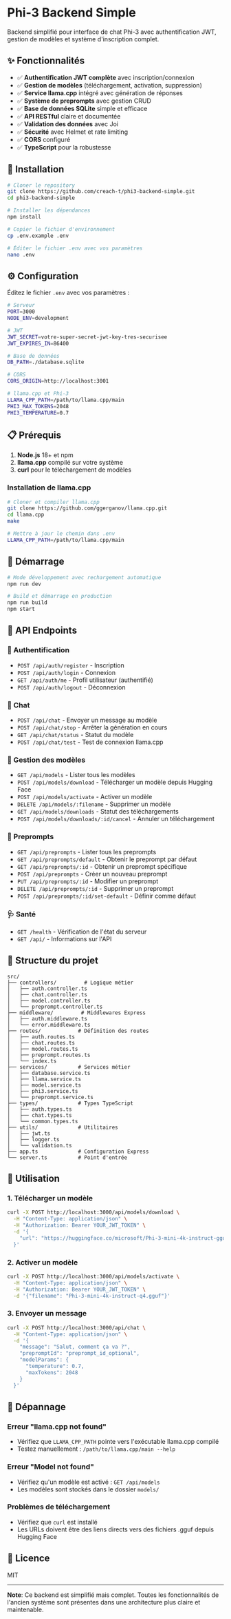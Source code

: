 # Phi-3 Backend Simple

Backend simplifié pour interface de chat Phi-3 avec authentification JWT, gestion de modèles et système d'inscription complet.

## ✨ Fonctionnalités

- ✅ **Authentification JWT complète** avec inscription/connexion
- ✅ **Gestion de modèles** (téléchargement, activation, suppression)
- ✅ **Service llama.cpp** intégré avec génération de réponses
- ✅ **Système de preprompts** avec gestion CRUD
- ✅ **Base de données SQLite** simple et efficace
- ✅ **API RESTful** claire et documentée
- ✅ **Validation des données** avec Joi
- ✅ **Sécurité** avec Helmet et rate limiting
- ✅ **CORS** configuré
- ✅ **TypeScript** pour la robustesse

## 🚀 Installation

```bash
# Cloner le repository
git clone https://github.com/creach-t/phi3-backend-simple.git
cd phi3-backend-simple

# Installer les dépendances
npm install

# Copier le fichier d'environnement
cp .env.example .env

# Éditer le fichier .env avec vos paramètres
nano .env
```

## ⚙️ Configuration

Éditez le fichier `.env` avec vos paramètres :

```bash
# Serveur
PORT=3000
NODE_ENV=development

# JWT
JWT_SECRET=votre-super-secret-jwt-key-tres-securisee
JWT_EXPIRES_IN=86400

# Base de données
DB_PATH=./database.sqlite

# CORS
CORS_ORIGIN=http://localhost:3001

# llama.cpp et Phi-3
LLAMA_CPP_PATH=/path/to/llama.cpp/main
PHI3_MAX_TOKENS=2048
PHI3_TEMPERATURE=0.7
```

## 📋 Prérequis

1. **Node.js** 18+ et npm
2. **llama.cpp** compilé sur votre système
3. **curl** pour le téléchargement de modèles

### Installation de llama.cpp

```bash
# Cloner et compiler llama.cpp
git clone https://github.com/ggerganov/llama.cpp.git
cd llama.cpp
make

# Mettre à jour le chemin dans .env
LLAMA_CPP_PATH=/path/to/llama.cpp/main
```

## 🎯 Démarrage

```bash
# Mode développement avec rechargement automatique
npm run dev

# Build et démarrage en production
npm run build
npm start
```

## 🔗 API Endpoints

### 🔐 Authentification
- `POST /api/auth/register` - Inscription
- `POST /api/auth/login` - Connexion
- `GET /api/auth/me` - Profil utilisateur (authentifié)
- `POST /api/auth/logout` - Déconnexion

### 💬 Chat
- `POST /api/chat` - Envoyer un message au modèle
- `POST /api/chat/stop` - Arrêter la génération en cours
- `GET /api/chat/status` - Statut du modèle
- `POST /api/chat/test` - Test de connexion llama.cpp

### 🤖 Gestion des modèles
- `GET /api/models` - Lister tous les modèles
- `POST /api/models/download` - Télécharger un modèle depuis Hugging Face
- `POST /api/models/activate` - Activer un modèle
- `DELETE /api/models/:filename` - Supprimer un modèle
- `GET /api/models/downloads` - Statut des téléchargements
- `POST /api/models/downloads/:id/cancel` - Annuler un téléchargement

### 📝 Preprompts
- `GET /api/preprompts` - Lister tous les preprompts
- `GET /api/preprompts/default` - Obtenir le preprompt par défaut
- `GET /api/preprompts/:id` - Obtenir un preprompt spécifique
- `POST /api/preprompts` - Créer un nouveau preprompt
- `PUT /api/preprompts/:id` - Modifier un preprompt
- `DELETE /api/preprompts/:id` - Supprimer un preprompt
- `POST /api/preprompts/:id/set-default` - Définir comme défaut

### 🩺 Santé
- `GET /health` - Vérification de l'état du serveur
- `GET /api/` - Informations sur l'API

## 📁 Structure du projet

```
src/
├── controllers/         # Logique métier
│   ├── auth.controller.ts
│   ├── chat.controller.ts
│   ├── model.controller.ts
│   └── preprompt.controller.ts
├── middleware/         # Middlewares Express
│   ├── auth.middleware.ts
│   └── error.middleware.ts
├── routes/            # Définition des routes
│   ├── auth.routes.ts
│   ├── chat.routes.ts
│   ├── model.routes.ts
│   ├── preprompt.routes.ts
│   └── index.ts
├── services/          # Services métier
│   ├── database.service.ts
│   ├── llama.service.ts
│   ├── model.service.ts
│   ├── phi3.service.ts
│   └── preprompt.service.ts
├── types/             # Types TypeScript
│   ├── auth.types.ts
│   ├── chat.types.ts
│   └── common.types.ts
├── utils/             # Utilitaires
│   ├── jwt.ts
│   ├── logger.ts
│   └── validation.ts
├── app.ts             # Configuration Express
└── server.ts          # Point d'entrée
```

## 🔧 Utilisation

### 1. Télécharger un modèle

```bash
curl -X POST http://localhost:3000/api/models/download \
  -H "Content-Type: application/json" \
  -H "Authorization: Bearer YOUR_JWT_TOKEN" \
  -d '{
    "url": "https://huggingface.co/microsoft/Phi-3-mini-4k-instruct-gguf/resolve/main/Phi-3-mini-4k-instruct-q4.gguf"
  }'
```

### 2. Activer un modèle

```bash
curl -X POST http://localhost:3000/api/models/activate \
  -H "Content-Type: application/json" \
  -H "Authorization: Bearer YOUR_JWT_TOKEN" \
  -d '{"filename": "Phi-3-mini-4k-instruct-q4.gguf"}'
```

### 3. Envoyer un message

```bash
curl -X POST http://localhost:3000/api/chat \
  -H "Content-Type: application/json" \
  -d '{
    "message": "Salut, comment ça va ?",
    "prepromptId": "preprompt_id_optional",
    "modelParams": {
      "temperature": 0.7,
      "maxTokens": 2048
    }
  }'
```

## 🐛 Dépannage

### Erreur "llama.cpp not found"
- Vérifiez que `LLAMA_CPP_PATH` pointe vers l'exécutable llama.cpp compilé
- Testez manuellement : `/path/to/llama.cpp/main --help`

### Erreur "Model not found"
- Vérifiez qu'un modèle est activé : `GET /api/models`
- Les modèles sont stockés dans le dossier `models/`

### Problèmes de téléchargement
- Vérifiez que `curl` est installé
- Les URLs doivent être des liens directs vers des fichiers .gguf depuis Hugging Face

## 📄 Licence

MIT

---

**Note**: Ce backend est simplifié mais complet. Toutes les fonctionnalités de l'ancien système sont présentes dans une architecture plus claire et maintenable.